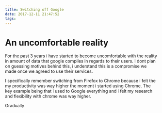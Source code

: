 ```yaml
---
title: Switching off Google
date: 2017-12-11 21:47:52
tags:
---
```


# An uncomfortable reality

For the past 3 years i have started to become uncomfortable with the reality in amount of data that google compiles in regards to their users. I dont plan on guessing motives behind this, i understand this is a compromise we made once we agreed to use their services. 

I specifically remember switching from Firefox to Chrome because i felt the my productivity was way higher the moment i started using Chrome. The key example being that i used to Google everything and i felt my research and flexibility with chrome was way higher.

Gradually 
